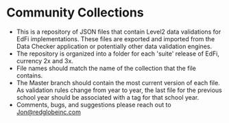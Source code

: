 Community Collections
============
* This is a repository of JSON files that contain Level2 data validations for EdFi implementations. These files are exported and imported from the Data Checker application or potentially other data validation engines.
* The repository is organized into a folder for each 'suite' release of EdFi, currency 2x and 3x.
* File names should match the name of the collection that the file contains.
* The Master branch should contain the most current version of each file. As validation rules change from year to year, the last file for the previous school year should be associated with a tag for that school year.
* Comments, bugs, and suggestions please reach out to Jon@redglobeinc.com
